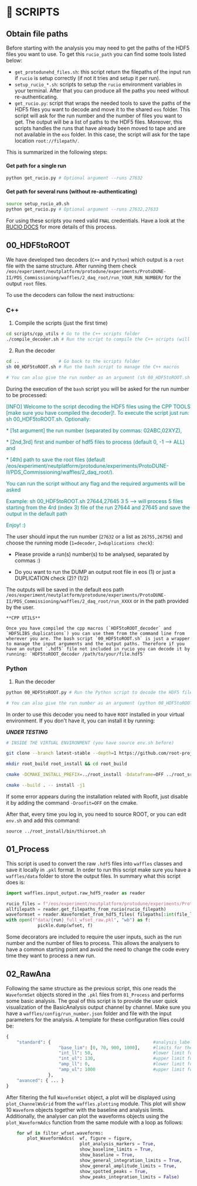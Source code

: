 # 🤖 **SCRIPTS** 

<!-- Missing to add expected outputs -->

## Obtain file paths

Before starting with the analysis you may need to get the paths of the HDF5 files you want to use. To get this `rucio_path` you can find some tools listed below:
* `get_protodunehd_files.sh`: this script return the filepaths of the input run if `rucio` is setup correctly (if not it tries and setup it per run).
* `setup_rucio_*.sh`: scripts to setup the `rucio` environment variables in your terminal. After that you can produce all the paths you need without re-authenticating.
* `get_rucio.py`: script that wraps the needed tools to save the paths of the HDF5 files you want to decode and move it to the shared `eos` folder. This script will ask for the run number and the number of files you want to get. The output will be a list of paths to the HDF5 files. Moreover, this scripts handles the runs that have already been moved to tape and are not available in the `eos` folder. In this case, the script will ask for the tape location `root://filepath/`.

This is summarized in the following steps:

#### Get path for a single run
```bash
python get_rucio.py # Optional argument --runs 27632
```

#### Get path for several runs (without re-authenticating)
```bash
source setup_rucio_a9.sh
python get_rucio.py # Optional argument --runs 27632,27633
```

For using these scripts you need valid `FNAL` credentials. Have a look at the [RUCIO DOCS](https://github.com/DUNE/data-mgmt-ops/wiki/Using-Rucio-to-find-Protodune-files-at-CERN/) for more details of this process.

## 00_HDF5toROOT

We have developed two decoders (`C++` and `Python`) which output is a `root` file with the same structure. After running them check `/eos/experiment/neutplatform/protodune/experiments/ProtoDUNE-II/PDS_Commissioning/waffles/2_daq_root/run_YOUR_RUN_NUMBER/` for the output `root` files.

To use the decoders can follow the next instructions:

### **C++**

1. Compile the scripts (just the first time)

```bash
cd scripts/cpp_utils # Go to the C++ scripts folder
./compile_decoder.sh # Run the script to compile the C++ scripts (will clone the HDF5 library and compile it together with the decoder)
```

2. Run the decoder

```bash
cd ..               # Go back to the scripts folder
sh 00_HDF5toROOT.sh # Run the bash script to manage the C++ macros

# You can also give the run number as an argument (sh 00_HDF5toROOT.sh 27632)
```

During the execution of the `bash` script you will be asked for the run number to be processed:

<p style="color: teal;">[INFO] Welcome to the script decoding the HDF5 files using the CPP TOOLS [make sure you have compiled the decoder]!. To execute the script just run: sh 00_HDF5toROOT.sh. Optionally: </p>
<p style="color: teal;">* [1st argument] the run number (separated by commas: 02ABC,02XYZ), </p>
<p style="color: teal;">* [2nd,3rd] first and number of hdf5 files to process (default 0, -1 --> ALL) and </p>
<p style="color: teal;">* [4th] path to save the root files (default /eos/experiment/neutplatform/protodune/experiments/ProtoDUNE-II/PDS_Commissioning/waffles/2_daq_root/). </p>
<p style="color: teal;">You can run the script without any flag and the required arguments will be asked </p>
<p style="color: teal;">Example: sh 00_HDF5toROOT.sh 27644,27645 3 5 --> will process 5 files starting from the 4rd (index 3) file of the run 27644 and 27645 and save the output in the default path </p>
<p style="color: teal;">Enjoy! :)</p>

The user should input the run number (`27632` or a list as `26755,26756`) and choose the running mode (`1=decoder`, `2=duplications check`):

* <p>Please provide a run(s) number(s) to be analysed, separated by commas :)</p> 

* <p>Do you want to run the DUMP an output root file in eos (1) or just a DUPLICATION check (2)? (1/2)</p>

The outputs will be saved in the default eos path `/eos/experiment/neutplatform/protodune/experiments/ProtoDUNE-II/PDS_Commissioning/waffles/2_daq_root/run_XXXX` or in the path provided by the user.

```{tip} 
**CPP UTILS**

Once you have compiled the cpp macros (`HDF5toROOT_decoder` and `HDF5LIBS_duplications`) you can use them from the command line from wherever you are. The bash script `00_HDF5toROOT.sh` is just a wrapper to manage the input arguments and the output paths. Therefore if you have an output `.hdf5` file not included in rucio you can decode it by running: `HDF5toROOT_decoder /path/to/your/file.hdf5`

```


### **Python**

1. Run the decoder

```bash
python 00_HDF5toROOT.py # Run the Python script to decode the HDF5 files

# You can also give the run number as an argument (python 00_HDF5toROOT.py --runs 27632)
```

In order to use this decoder you need to have `ROOT` installed in your virtual environment. If you don't have it, you can install it by running:

**_UNDER TESTING_**

```bash
# INSIDE THE VIRTUAL ENVIRONMENT (you have source env.sh before)

git clone --branch latest-stable --depth=1 https://github.com/root-project/root.git root_src

mkdir root_build root_install && cd root_build

cmake -DCMAKE_INSTALL_PREFIX=../root_install -Ddataframe=OFF ../root_src

cmake --build . -- install -j1
```

If some error appears during the installation related with Roofit, just disable it by adding the command ``-Droofit=OFF`` on the cmake.

After that, every time you log in, you need to source ROOT, or you can edit ``env.sh`` and add this command:

``source ../root_install/bin/thisroot.sh``


## 01_Process

This script is used to convert the raw `.hdf5` files into `waffles` classes and save it locally in `.pkl` format. In order to run this script make sure you have a `waffles/data` folder to store the output files. In summary what this script does is:
```python
import waffles.input_output.raw_hdf5_reader as reader

rucio_files = f"/eos/experiment/neutplatform/protodune/experiments/ProtoDUNE-II/PDS_Commissioning/waffles/1_rucio_paths/028602.txt"
allfilepath = reader.get_filepaths_from_rucio(rucio_filepath)
waveformset = reader.WaveformSet_from_hdf5_files( filepaths[:int(file_lim)], read_full_streaming_data = False)
with open(f"data/{run}_full_wfset_raw.pkl", "wb") as f:
            pickle.dump(wfset, f)
```
Some decorators are included to require the user inputs, such as the run number and the number of files to process. This allows the analysers to have a common starting point and avoid the need to change the code every time they want to process a new run.

## 02_RawAna

Following the same structure as the previous script, this one reads the `WaveformSet` objects stored in the `.pkl` files from `01_Process` and performs some basic analysis. The goal of this script is to provide the user quick visualization of the BasicAnalysis output channel by channel. Make sure you have a `waffles/config/run_number.json` folder and file with the input parameters for the analysis. A template for these configuration files could be:

```python
{
    "standard": {                                       #analysis_label
                    "base_lim": [0, 70, 900, 1000],     #limits for the baseline computation
                    "int_ll": 50,                       #lower limit for the integral computation
                    "int_ul": 130,                      #upper limit for the integral computation
                    "amp_ll": 0,                        #lower limit for the amplitude computation
                    "amp_ul": 1000                      #upper limit for the amplitude computation
                },
    "avanced": { ... }
}

```

After filtering the full `WaveformSet` object, a plot will be displayed using `plot_ChannelWsGrid` from the `waffles.plotting` module. This plot will show 10 `Waveform` objects together with the baseline and analysis limits. Additionally, the analyser can plot the waveforms objects using the `plot_WaveformAdcs` function from the same module with a loop as follows:
```python
    for wf in filter_wfset.waveforms:
        plot_WaveformAdcs(  wf, figure = figure,
                            plot_analysis_markers = True,
                            show_baseline_limits = True, 
                            show_baseline = True,
                            show_general_integration_limits = True,
                            show_general_amplitude_limits = True,
                            show_spotted_peaks = True,
                            show_peaks_integration_limits = False)
```